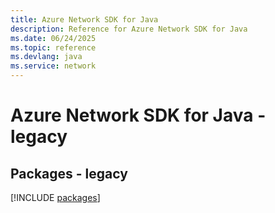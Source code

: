 ```yaml
---
title: Azure Network SDK for Java
description: Reference for Azure Network SDK for Java
ms.date: 06/24/2025
ms.topic: reference
ms.devlang: java
ms.service: network
---
```

# Azure Network SDK for Java - legacy
## Packages - legacy
[!INCLUDE [packages](network-index.md)]